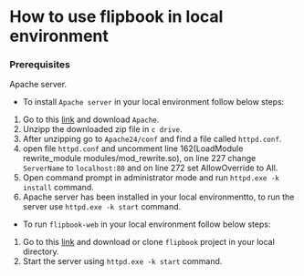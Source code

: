# How to use flipbook in local environment

### Prerequisites

Apache server.

* To install `Apache server` in your local environment follow below steps:

1. Go to this [link](https://www.apachelounge.com/download/#google_vignette) and download `Apache`.
2. Unzipp the downloaded zip file in `c drive`.
3. After unzipping go to `Apache24/conf` and find a file called `httpd.conf`.
4. open file `httpd.conf` and uncomment line 162(LoadModule rewrite_module modules/mod_rewrite.so), on line 227 change `ServerName` to `localhost:80`
and on line 272 set AllowOverride to All.
5. Open command prompt in administrator mode and run `httpd.exe -k install` command.
6. Apache server has been installed in your local environmentto, to run the server use `httpd.exe -k start` command.

* To run `flipbook-web` in your local environment follow below steps:

1. Go to this [link](https://github.com/rahulverma7062445/flipbook-web/) and download
or clone `flipbook` project in your local directory. 
2. Start the server using `httpd.exe -k start` command.
